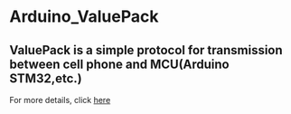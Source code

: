 # Arduino_ValuePack
## ValuePack is a simple protocol for transmission between cell phone and MCU(Arduino STM32,etc.)
For more details, click [here](https://ddd)
